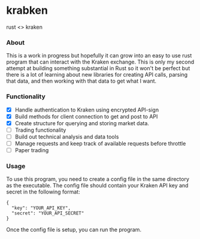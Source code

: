 
# krabken
rust &lt;> kraken

### About
This is a work in progress but hopefully it can grow into an easy to use rust program that can interact with the Kraken exchange. This is only my second attempt at building something substantial in Rust so it won't be perfect but there is a lot of learning about new libraries for creating API calls, parsing that data, and then working with that data to get what I want.

### Functionality
- [x] Handle authentication to Kraken using encrypted API-sign
- [x] Build methods for client connection to get and post to API
- [x] Create structure for querying and storing market data.
- [ ] Trading functionality
- [ ] Build out technical analysis and data tools
- [ ] Manage requests and keep track of available requests before throttle
- [ ] Paper trading

### Usage
To use this program, you need to create a config file in the same directory as the executable. The config file should contain your Kraken API key and secret in the following format:

```
{
  "key": "YOUR_API_KEY",
  "secret": "YOUR_API_SECRET"
}
```

Once the config file is setup, you can run the program.